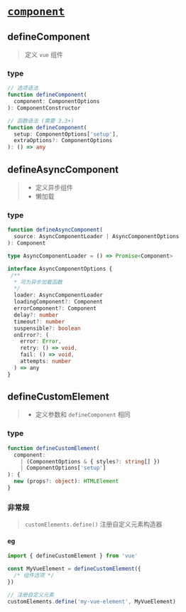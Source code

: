 # [`component`](https://cn.vuejs.org/api/general.html#definecomponent)

## defineComponent
>
> 定义 `vue` 组件
>
### type

```ts
// 选项语法
function defineComponent(
  component: ComponentOptions
): ComponentConstructor

// 函数语法 (需要 3.3+)
function defineComponent(
  setup: ComponentOptions['setup'],
  extraOptions?: ComponentOptions
): () => any
```

## defineAsyncComponent

> - 定义异步组件
> - 懒加载

### type

```ts
function defineAsyncComponent(
  source: AsyncComponentLoader | AsyncComponentOptions
): Component

type AsyncComponentLoader = () => Promise<Component>

interface AsyncComponentOptions {
 /**
  * 可为异步加载函数
  */
  loader: AsyncComponentLoader
  loadingComponent?: Component
  errorComponent?: Component
  delay?: number
  timeout?: number
  suspensible?: boolean
  onError?: (
    error: Error,
    retry: () => void,
    fail: () => void,
    attempts: number
  ) => any
}
```

## defineCustomElement

> - 定义参数和 `defineComponent` 相同

### type

```ts
function defineCustomElement(
  component:
    | (ComponentOptions & { styles?: string[] })
    | ComponentOptions['setup']
): {
  new (props?: object): HTMLElement
}
```

### 非常规
>
> `customElements.define()` 注册自定义元素构造器
>
#### eg

```ts
import { defineCustomElement } from 'vue'

const MyVueElement = defineCustomElement({
  /* 组件选项 */
})

// 注册自定义元素
customElements.define('my-vue-element', MyVueElement)
```
